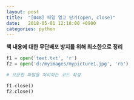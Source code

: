```yaml
---
layout: post
title:  "[048] 파일 열고 닫기(open, close)"
date:   2018-05-01 12:18:00 +0900
categories: python
---
```


**책 내용에 대한 무단배포 방지를 위해 최소한으로 정리**

```python
f1 = open('text.txt', 'r')
f2 = open('d:/myimages/mypicture1.jpg', 'rb')

# 오픈한 파일을 처리하는 코드 작성

f1.close()
f2.close()
```
